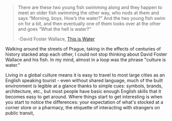 > There are these two young fish swimming along and they happen to meet an older fish swimming the other way, who nods at them and says “Morning, boys. How’s the water?” And the two young fish swim on for a bit, and then eventually one of them looks over at the other and goes “What the hell is water?”
>
>-David Foster Wallace, [This is Water](https://fs.blog/2012/04/david-foster-wallace-this-is-water/)

Walking around the streets of Prague, taking in the effects of centuries of history stacked atop each other, I could not stop thinking about David Foster Wallace and his fish. In my mind, almost in a loop was the phrase "culture is water."

Living in a global culture means it is easy to travel to most large cities as an English speaking tourist - even without shared language, much of the built environment is legible at a glance thanks to simple cues: symbols, brands, architecture, etc., but most people have basic enough English skills that it becomes easy to get around. Where things start to get interesting is when you start to notice the differences: your expectation of what's stocked at a corner store or a pharmacy, the etiquette of interacting with strangers on public transit, 